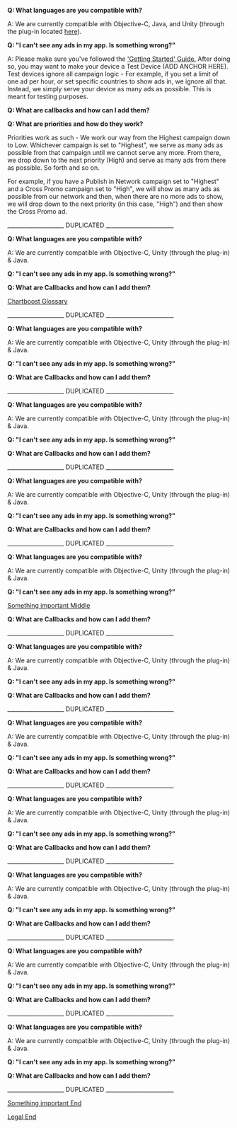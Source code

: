 **Q: What languages are you compatible with?**

A: We are currently compatible with Objective-C, Java, and Unity (through the plug-in located [here](http://www.prime31.com/unity/#ChartBoost)).

**Q: "I can't see any ads in my app. Is something wrong?"**

A: Please make sure you've followed the ['Getting Started' Guide.](http://help.chartboost.com/getting-started) After doing so, you may want to make your device a Test Device (ADD ANCHOR HERE). Test devices ignore all campaign logic - For example, if you set a limit of one ad per hour, or set specific countries to show ads in, we ignore all that. Instead, we simply serve your device as many ads as possible. This is meant for testing purposes.

**Q: What are callbacks and how can I add them?**



**Q: What are priorities and how do they work?**

Priorities work as such - We work our way from the Highest campaign down to Low. Whichever campaign is set to "Highest", we serve as many ads as possible from that campaign until we cannot serve any more. From there, we drop down to the next priority (High) and serve as many ads from there as possible. So forth and so on. 

For example, if you have a Publish in Network campaign set to "Highest" and a Cross Promo campaign set to "High", we will show as many ads as possible from our network and then, when there are no more ads to show, we will drop down to the next priority (in this case, "High") and then show the Cross Promo ad.




____________________ DUPLICATED ________________________

**Q: What languages are you compatible with?**

A: We are currently compatible with Objective-C, Unity (through the plug-in) & Java.

**Q: "I can't see any ads in my app. Is something wrong?"**


**Q: What are Callbacks and how can I add them?**

<a href="#glossary" name="glossary">Chartboost Glossary</a>

____________________ DUPLICATED ________________________

**Q: What languages are you compatible with?**

A: We are currently compatible with Objective-C, Unity (through the plug-in) & Java.

**Q: "I can't see any ads in my app. Is something wrong?"**


**Q: What are Callbacks and how can I add them?**

____________________ DUPLICATED ________________________

**Q: What languages are you compatible with?**

A: We are currently compatible with Objective-C, Unity (through the plug-in) & Java.

**Q: "I can't see any ads in my app. Is something wrong?"**


**Q: What are Callbacks and how can I add them?**

____________________ DUPLICATED ________________________

**Q: What languages are you compatible with?**

A: We are currently compatible with Objective-C, Unity (through the plug-in) & Java.

**Q: "I can't see any ads in my app. Is something wrong?"**


**Q: What are Callbacks and how can I add them?**

____________________ DUPLICATED ________________________

**Q: What languages are you compatible with?**

A: We are currently compatible with Objective-C, Unity (through the plug-in) & Java.

**Q: "I can't see any ads in my app. Is something wrong?"**

<a href="#middle" name="middle">Something important Middle </a> 

**Q: What are Callbacks and how can I add them?**

____________________ DUPLICATED ________________________

**Q: What languages are you compatible with?**

A: We are currently compatible with Objective-C, Unity (through the plug-in) & Java.

**Q: "I can't see any ads in my app. Is something wrong?"**


**Q: What are Callbacks and how can I add them?**

____________________ DUPLICATED ________________________

**Q: What languages are you compatible with?**

A: We are currently compatible with Objective-C, Unity (through the plug-in) & Java.

**Q: "I can't see any ads in my app. Is something wrong?"**


**Q: What are Callbacks and how can I add them?**

____________________ DUPLICATED ________________________

**Q: What languages are you compatible with?**

A: We are currently compatible with Objective-C, Unity (through the plug-in) & Java.

**Q: "I can't see any ads in my app. Is something wrong?"**


**Q: What are Callbacks and how can I add them?**

____________________ DUPLICATED ________________________

**Q: What languages are you compatible with?**

A: We are currently compatible with Objective-C, Unity (through the plug-in) & Java.

**Q: "I can't see any ads in my app. Is something wrong?"**


**Q: What are Callbacks and how can I add them?**

____________________ DUPLICATED ________________________

**Q: What languages are you compatible with?**

A: We are currently compatible with Objective-C, Unity (through the plug-in) & Java.

**Q: "I can't see any ads in my app. Is something wrong?"**


**Q: What are Callbacks and how can I add them?**

____________________ DUPLICATED ________________________

**Q: What languages are you compatible with?**

A: We are currently compatible with Objective-C, Unity (through the plug-in) & Java.

**Q: "I can't see any ads in my app. Is something wrong?"**


**Q: What are Callbacks and how can I add them?**

____________________ DUPLICATED ________________________

<a href="#end" name="end">Something important End</a>

<a href="/legal/terms#end" name="end">Legal End</a>
